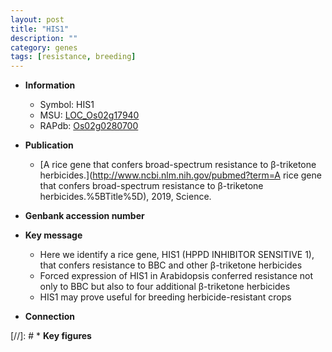 ```yaml
---
layout: post
title: "HIS1"
description: ""
category: genes
tags: [resistance, breeding]
---
```


* **Information**  
    + Symbol: HIS1  
    + MSU: [LOC_Os02g17940](http://rice.plantbiology.msu.edu/cgi-bin/ORF_infopage.cgi?orf=LOC_Os02g17940)  
    + RAPdb: [Os02g0280700](http://rapdb.dna.affrc.go.jp/viewer/gbrowse_details/irgsp1?name=Os02g0280700)  

* **Publication**  
    + [A rice gene that confers broad-spectrum resistance to β-triketone herbicides.](http://www.ncbi.nlm.nih.gov/pubmed?term=A rice gene that confers broad-spectrum resistance to β-triketone herbicides.%5BTitle%5D), 2019, Science.

* **Genbank accession number**  

* **Key message**  
    + Here we identify a rice gene, HIS1 (HPPD INHIBITOR SENSITIVE 1), that confers resistance to BBC and other β-triketone herbicides
    + Forced expression of HIS1 in Arabidopsis conferred resistance not only to BBC but also to four additional β-triketone herbicides
    + HIS1 may prove useful for breeding herbicide-resistant crops

* **Connection**  

[//]: # * **Key figures**  


